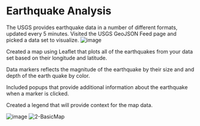 # Earthquake Analysis



The USGS provides earthquake data in a number of different formats, updated every 5 minutes. Visited the USGS GeoJSON Feed page and picked a data set to visualize.
![image](https://user-images.githubusercontent.com/78995175/134270281-1d4cd3b8-84f6-4b8b-89ed-d9ac325d5619.png)

Created a map using Leaflet that plots all of the earthquakes from your data set based on their longitude and latitude.


Data markers reflects the magnitude of the earthquake by their size and and depth of the earth quake by color.

Included popups that provide additional information about the earthquake when a marker is clicked.


Created a legend that will provide context for the map data.

![image](https://user-images.githubusercontent.com/78995175/134270412-e88e663f-abca-4d74-b079-5eccb7eb6423.png)
![2-BasicMap](https://user-images.githubusercontent.com/78995175/134270047-5dd2db8e-8d2c-436a-9625-cbfb7a287334.png)
